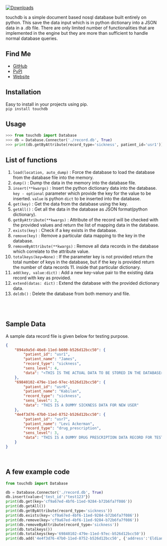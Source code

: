 [![Downloads](https://static.pepy.tech/personalized-badge/touchdb?period=total&units=international_system&left_color=grey&right_color=brightgreen&left_text=Reached)](https://pepy.tech/project/touchdb)

touchdb is a simple document based nosql database built entirely on python. This save the data input which is in python dictionary into a JSON data in a .db file.
There are only limited number of functionalities that are implemented in the engine but they are more than sufficient to handle normal database queries.
<br>
## Find Me

<ul>
    <li><a href="https://github.com/KabilanMA/touchdb">GitHub</a></li>
    <li><a href="https://pypi.org/manage/project/touchdb">PyPI</a></li>
    <li><a href="https://kabilanma.github.io/touchdb/">Website</a></li>
</ul>

## Installation
Easy to install in your projects using pip.<br>
`pip install touchdb`
<br>
## Usage

```python
>>> from touchdb import Database
>>> db = Database.Connector('./record.db', True)
>>> print(db.getByAttribute(record_type='sickness', patient_id='usr1'))

```
## List of functions

1. `load(location, auto_dump)` : Force the database to load the database from the database file into the memory.<br>
2. `dump()` : Dump the data in the memory into the database file.<br>
3. `insert(**kwargs)` : Insert the python dictionary data into the database. `key - optional` parameter which provide the key for the value to be inserted. `value` is python `dict` to be inserted into the database.<br>
4. `get(key)` : Get the data from the database using the key.<br>
5. `getAll()` : Get all the data in the database as JSON format(python dictionary).<br>
6. `getByAttribute(**kwargs)` : Attribute of the record will be checked with the provided values and return the list of mapping data in the database.<br>
7. `exists(key)` : Check if a key exists in the database.<br>
8. `remove(key)` : Remove a particular data mapping to the key in the database.<br>
9. `removeByAttribute(**kwargs)` : Remove all data records in the database which correlate to the attribute value.<br>
10. `totalkeys(key=None)` : If the parameter key is not provided return the total number of keys in the database, but if the key is provided return the number of data records 11. inside that particular dictionary.<br>
12. `add(key, value:dict)` : Add a new key-value pair to the existing data record with key as provided.<br>
13. `extend(datas: dict)` : Extend the database with the provided dictionary data.<br>
14. `deldb()` : Delete the database from both memory and file.<br>
<br>
<br>

## Sample Data
A sample data record file is given below for testing purpose.

```json
{
    "894a9a5d-46e8-11ed-b600-b526d12bcc50": {
        "patient_id": "usr1",
        "patient_name": "James",
        "record_type": "sickness",
        "sens_level": 4,
        "data": "<THIS IS THE ACTUAL DATA TO BE STORED IN THE DATABASE>"
    },
    "69840102-479e-11ed-97ec-b526d12bcc50": {
        "patient_id": "usr6",
        "patient_name": "Kabilan",
        "record_type": "sickness",
        "sens_level": 3,
        "data": "THIS IS A DUMMY SICKNESS DATA FOR NEW USER"
    },
    "4e4f3d76-47b0-11ed-8752-b526d12bcc50": {
        "patient_id": "usr7",
        "patient_name": "Levi Ackerman",
        "record_type": "drug_prescription",
        "sens_level": 3,
        "data": "THIS IS A DUMMY DRUG PRESCRIPTION DATA RECORD FOR TESTING"
    }
}
```

<br>

## A few example code

```python
from touchdb import Database

db = Database.Connector('./record.db', True)
db.insert(value={'test_id':"test123"})
print(db.get(key='cf9a67ed-4bf6-11ed-9284-b72b6fa7f086'))
print(db.getAll())
print(db.getByAttribute(record_type='sickness'))
print(db.exists(key='cf9a67ed-4bf6-11ed-9284-b72b6fa7f086'))
print(db.remove(key='cf9a67ed-4bf6-11ed-9284-b72b6fa7f086'))
print(db.removeByAttribute(record_type='sickness'))
print(db.totalkeys())
print(db.totalkeys(key='69840102-479e-11ed-97ec-b526d12bcc50'))
print(db.add('4e4f3d76-47b0-11ed-8752-b526d12bcc50', {'address':'Eldian Kingdom', 'Kill count':'inf+'}))

```
